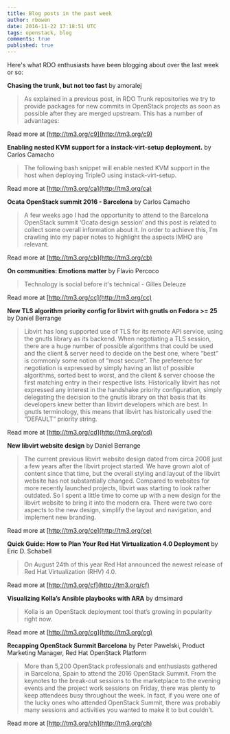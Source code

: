 ```yaml
---
title: Blog posts in the past week
author: rbowen
date: 2016-11-22 17:18:51 UTC
tags: openstack, blog
comments: true
published: true
---
```


Here's what RDO enthusiasts have been blogging about over the last week or so:

**Chasing the trunk, but not too fast** by amoralej

> As explained in a previous post,  in RDO Trunk repositories we try to provide packages for new commits in OpenStack  projects as soon as possible after they are merged upstream. This has a number of advantages:

Read more at [http://tm3.org/c9](http://tm3.org/c9)


**Enabling nested KVM support for a instack-virt-setup deployment.** by Carlos Camacho

> The following bash snippet will enable  nested KVM support in the host when deploying TripleO  using instack-virt-setup.

Read more at [http://tm3.org/ca](http://tm3.org/ca)


**Ocata OpenStack summit 2016 - Barcelona** by Carlos Camacho

> A few weeks ago I had the opportunity to attend to the Barcelona  OpenStack summit ‘Ocata design session’ and this post is related  to collect some overall information about it. In order to achieve this,   I’m crawling into my paper notes to highlight the aspects IMHO are relevant.

Read more at [http://tm3.org/cb](http://tm3.org/cb)


**On communities: Emotions matter** by Flavio Percoco

> Technology is social before it's technical - Gilles Deleuze

Read more at [http://tm3.org/cc](http://tm3.org/cc)


**New TLS algorithm priority config for libvirt with gnutls on Fedora >= 25** by Daniel Berrange

> Libvirt has long supported use of TLS for its remote API service, using the gnutls library as its backend. When negotiating a TLS session, there are a huge number of possible algorithms that could be used and the client & server need to decide on the best one, where “best” is commonly some notion of “most secure”. The preference for negotiation is expressed by simply having an list of possible algorithms, sorted best to worst, and the client & server choose the first matching entry in their respective lists. Historically libvirt has not expressed any interest in the handshake priority configuration, simply delegating the decision to the gnutls library on that basis that its developers knew better than libvirt developers which are best. In gnutls terminology, this means that libvirt has historically used the “DEFAULT” priority string.

Read more at [http://tm3.org/cd](http://tm3.org/cd)


**New libvirt website design** by Daniel Berrange

> The current previous libvirt website design dated from circa 2008 just a few years after the libvirt project started. We have grown alot of content since that time, but the overall styling and layout of the libvirt website has not substantially changed. Compared to websites for more recently launched projects, libvirt was starting to look rather outdated. So I spent a little time to come up with a new design for the libvirt website to bring it into the modern era. There were two core aspects to the new design, simplify the layout and navigation, and implement new branding.

Read more at [http://tm3.org/ce](http://tm3.org/ce)


**Quick Guide: How to Plan Your Red Hat Virtualization 4.0 Deployment** by Eric D. Schabell

> On August 24th of this year Red Hat announced the newest release of Red Hat Virtualization (RHV) 4.0.

Read more at [http://tm3.org/cf](http://tm3.org/cf)


**Visualizing Kolla’s Ansible playbooks with ARA** by dmsimard

> Kolla is an OpenStack deployment tool that’s growing in popularity right now.

Read more at [http://tm3.org/cg](http://tm3.org/cg)


**Recapping OpenStack Summit Barcelona** by Peter Pawelski, Product Marketing Manager, Red Hat OpenStack Platform

>  More than 5,200 OpenStack professionals and enthusiasts gathered in Barcelona, Spain to attend the 2016 OpenStack Summit. From the keynotes to the break-out sessions to the marketplace to the evening events and the project work sessions on Friday, there was plenty to keep attendees busy throughout the week. In fact, if you were one of the lucky ones who attended OpenStack Summit, there was probably many sessions and activities you wanted to make it to but couldn’t.

Read more at [http://tm3.org/ch](http://tm3.org/ch)